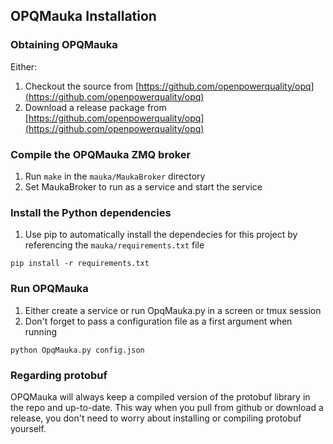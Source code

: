 ## OPQMauka Installation

### Obtaining OPQMauka
Either:

1. Checkout the source from [https://github.com/openpowerquality/opq](https://github.com/openpowerquality/opq) 
2. Download a release package from [https://github.com/openpowerquality/opq](https://github.com/openpowerquality/opq)

### Compile the OPQMauka ZMQ broker
1. Run ```make``` in the ```mauka/MaukaBroker``` directory
2. Set MaukaBroker to run as a service and start the service

### Install the Python dependencies
1. Use pip to automatically install the dependecies for this project by referencing the ```mauka/requirements.txt``` file
```
pip install -r requirements.txt
```

### Run OPQMauka
1. Either create a service or run OpqMauka.py in a screen or tmux session
2. Don't forget to pass a configuration file as a first argument when running
```
python OpqMauka.py config.json
```

### Regarding protobuf
OPQMauka will always keep a compiled version of the protobuf library in the repo and up-to-date. This way when you pull from github or download a release, you don't need to worry about installing or compiling protobuf yourself.
